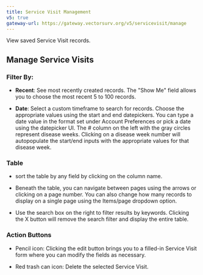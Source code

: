 ```yaml
---
title: Service Visit Management
v5: true
gateway-url: https://gateway.vectorsurv.org/v5/servicevisit/manage
---
```


View saved Service Visit records.

## Manage Service Visits

### Filter By:

- **Recent**: See most recently created records. The "Show Me" field allows you to choose the most recent 5 to 100 records.

- **Date**: Select a custom timeframe to search for records. Choose the appropriate values using the start and end datepickers. You can type a date value in the format set under Account Preferences or pick a date using the datepicker UI. The # column on the left with the gray circles represent disease weeks. Clicking on a disease week number will autopopulate the start/end inputs with the appropriate values for that disease week.

### Table

- sort the table by any field by clicking on the column name.

- Beneath the table, you can navigate between pages using the arrows or clicking on a page number. You can also change how many records to display on a single page using the Items/page dropdown option.

- Use the search box on the right to filter results by keywords. Clicking the X button will remove the search filter and display the entire table.

### Action Buttons

- Pencil icon: Clicking the edit button brings you to a filled-in Service Visit form where you can modify the fields as necessary.

- Red trash can icon: Delete the selected Service Visit.
